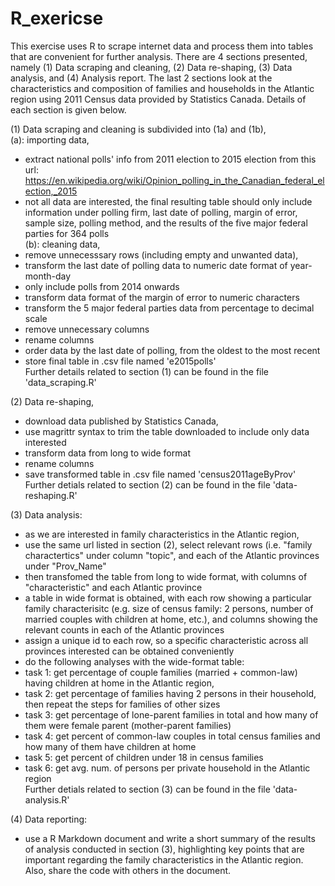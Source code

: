 # R_exericse
This exercise uses R to scrape internet data and process them into tables that are convenient for further analysis. There are 4 sections presented, namely (1) Data scraping and cleaning, (2) Data re-shaping, (3) Data analysis, and (4) Analysis report. The last 2 sections look at the characteristics and composition of families and households in the Atlantic region using 2011 Census data provided by Statistics Canada. Details of each section is given below.

(1) Data scraping and cleaning is subdivided into (1a) and (1b),<br/>
(a): importing data, <br/>
- extract national polls' info from 2011 election to 2015 election from this url: https://en.wikipedia.org/wiki/Opinion_polling_in_the_Canadian_federal_election,_2015
- not all data are interested, the final resulting table should only include information under polling firm, last date of polling, margin of error, sample size, polling method, and the results of the five major federal parties for 364 polls<br/>
(b): cleaning data,<br/>
- remove unnecesssary rows (including empty and unwanted data),
- transform the last date of polling data to numeric date format of year-month-day
- only include polls from 2014 onwards
- transform data format of the margin of error to numeric characters
- transform the 5 major federal parties data from percentage to decimal scale
- remove unnecessary columns
- rename columns 
- order data by the last date of polling, from the oldest to the most recent
- store final table in .csv file named 'e2015polls'<br/>
Further details related to section (1) can be found in the file 'data_scraping.R'<br/>

(2) Data re-shaping, <br/>
- download data published by Statistics Canada, 
- use magrittr syntax to trim the table downloaded to include only data interested
- transform data from long to wide format
- rename columns 
- save transformed table in .csv file named 'census2011ageByProv'<br/>
Further detials related to section (2) can be found in the file 'data-reshaping.R'<br/>

(3) Data analysis: <br/>
- as we are interested in family characteristics in the Atlantic region, 
- use the same url listed in section (2), select relevant rows (i.e. "family charactertics" under column "topic", and each of the Atlantic provinces under "Prov_Name"
- then transfomed the table from long to wide format, with columns of "characteristic" and each Atlantic province
- a table in wide format is obtained, with each row showing a particular family characterisitc (e.g. size of census family: 2 persons, number of married couples with children at home, etc.), and columns showing the relevant counts in each of the Atlantic provinces
- assign a unique id to each row, so a specific characteristic across all provinces interested can be obtained conveniently
- do the following analyses with the wide-format table: 
- task 1: get percentage of couple families (married + common-law) having children at home in the Atlantic region,
- task 2: get percentage of families having 2 persons in their household, then repeat the steps for families of other sizes
- task 3: get percentage of lone-parent families in total and how many of them were female parent (mother-parent families)
- task 4: get percent of common-law couples in total census families and how many of them have children at home
- task 5: get percent of children under 18 in census families
- task 6: get avg. num. of persons per private household in the Atlantic region<br/>
Further detials related to section (3) can be found in the file 'data-analysis.R'<br/>

(4) Data reporting:<br/>
- use a R Markdown document and write a short summary of the results of analysis conducted in section (3), highlighting key points that are important regarding the family characteristics in the Atlantic region. Also, share the code with others in the document.

